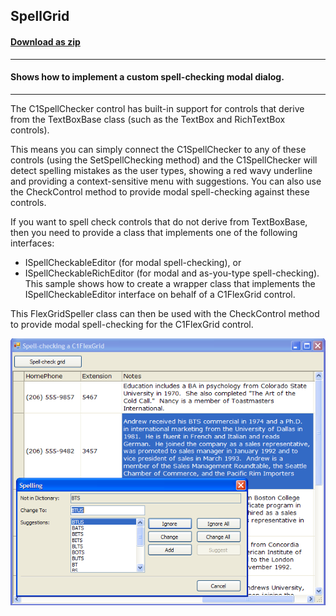 ## SpellGrid
#### [Download as zip](https://grapecity.github.io/DownGit/#/home?url=https://github.com/GrapeCity/ComponentOne-WinForms-Samples/tree/master/NetFramework\SpellChecker\CS\SpellGrid)
____
#### Shows how to implement a custom spell-checking modal dialog.
____
The C1SpellChecker control has built-in support for controls that derive from the TextBoxBase class (such as the TextBox and RichTextBox controls).

This means you can simply connect the C1SpellChecker to any of these controls (using the SetSpellChecking method) and the C1SpellChecker will detect spelling mistakes as the user types, 
showing a red wavy underline and providing a context-sensitive menu with suggestions. You can also use the CheckControl method to provide modal spell-checking against these controls.

If you want to spell check controls that do not derive from TextBoxBase, then you need to provide a class that implements one of the following interfaces:

* ISpellCheckableEditor (for modal spell-checking), or
* ISpellCheckableRichEditor (for modal and as-you-type spell-checking).
This sample shows how to create a wrapper class that implements the ISpellCheckableEditor interface on behalf of a C1FlexGrid control.

This FlexGridSpeller class can then be used with the CheckControl method to provide modal spell-checking for the C1FlexGrid control.

![screenshot](screenshot.PNG)
